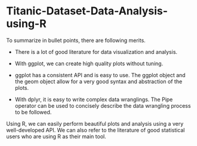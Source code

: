 # Titanic-Dataset-Data-Analysis-using-R

To summarize in bullet points, there are following merits.

- There is a lot of good literature for data visualization and analysis.

- With ggplot, we can create high quality plots without tuning. 

- ggplot has a consistent API and is easy to use. The ggplot object and the geom object allow for a very good syntax and abstraction of the plots.

- With dplyr, it is easy to write complex data wranglings. The Pipe operator can be used to concisely describe the data wrangling process to be followed.

Using R, we can easily perform beautiful plots and analysis using a very well-developed API. We can also refer to the literature of good statistical users who are using R as their main tool.
